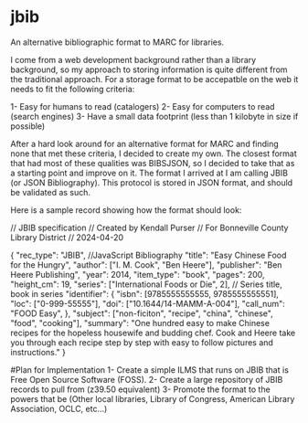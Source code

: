 # jbib
An alternative bibliographic format to MARC for libraries.

I come from a web development background rather than a library background, so my approach to storing information is quite different from the traditional approach. For a storage format to be accepatble on the web it needs to fit the following criteria:

1- Easy for humans to read (catalogers)
2- Easy for computers to read (search engines)
3- Have a small data footprint (less than 1 kilobyte in size if possible)

After a hard look around for an alternative format for MARC and finding none that met these criteria, I decided to create my own. The closest format that had most of these qualities was BIBSJSON, so I decided to take that as a starting point and improve on it. The format I arrived at I am calling JBIB (or JSON Bibliography). This protocol is stored in JSON format, and should be validated as such.

Here is a sample record showing how the format should look:

// JBIB specification
// Created by Kendall Purser
// For Bonneville County Library District
// 2024-04-20

{
	"rec_type": "JBIB", //JavaScript Bibliography
	"title": "Easy Chinese Food for the Hungry",
	"author": ["I. M. Cook", "Ben Heere"],
	"publisher": "Ben Heere Publishing",
	"year": 2014,
	"item_type": "book",
	"pages": 200,
	"height_cm": 19,
	"series": ["International Foods or Die", 2], // Series title, book in series
	"identifier": {
		"isbn": [9785555555555, 9785555555551],
		"loc": ["0-999-55555"],
		"doi": ["10.1644\/14-MAMM-A-004"],
		"call_num": "FOOD Easy",
	},
	"subject": ["non-ficiton", "recipe", "china", "chinese", "food", "cooking"],
	"summary": "One hundred easy to make Chinese recipes for the hopeless housewife and budding chef. Cook and Heere take you through each recipe step by step with easy to follow pictures and instructions."
}

#Plan for Implementation
1- Create a simple ILMS that runs on JBIB that is Free Open Source Software (FOSS).
2- Create a large repository of JBIB records to pull from (z39.50 equivalent)
3- Promote the format to the powers that be (Other local libraries, Library of Congress, American Library Association, OCLC, etc...)
